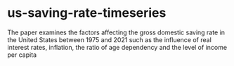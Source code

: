 # us-saving-rate-timeseries
The paper examines the factors affecting the gross domestic saving rate in the United States between 1975 and 2021 such as the influence of real interest rates, inflation, the ratio of age dependency and the level of income per capita
